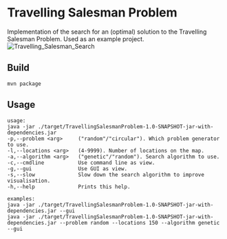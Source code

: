 # Travelling Salesman Problem

Implementation of the search for an (optimal) solution to the Travelling Salesman Problem. Used as an example project.
![Travelling_Salesman_Search](https://user-images.githubusercontent.com/104705788/174355415-43602bfc-ed89-4712-bc70-d915b1ec370d.gif)

## Build

    mvn package

## Usage

    usage:
    java -jar ./target/TravellingSalesmanProblem-1.0-SNAPSHOT-jar-with-dependencies.jar
    -p,--problem <arg>     ("random"/"circular"). Which problem generator to use.
    -l,--locations <arg>   (4-9999). Number of locations on the map.
    -a,--algorithm <arg>   ("genetic"/"random"). Search algorithm to use.
    -c,--cmdline           Use command line as view.
    -g,--gui               Use GUI as view.
    -s,--slow              Slow down the search algorithm to improve visualisation.
    -h,--help              Prints this help.

    examples:
    java -jar ./target/TravellingSalesmanProblem-1.0-SNAPSHOT-jar-with-dependencies.jar --gui
    java -jar ./target/TravellingSalesmanProblem-1.0-SNAPSHOT-jar-with-dependencies.jar --problem random --locations 150 --algorithm genetic --gui
